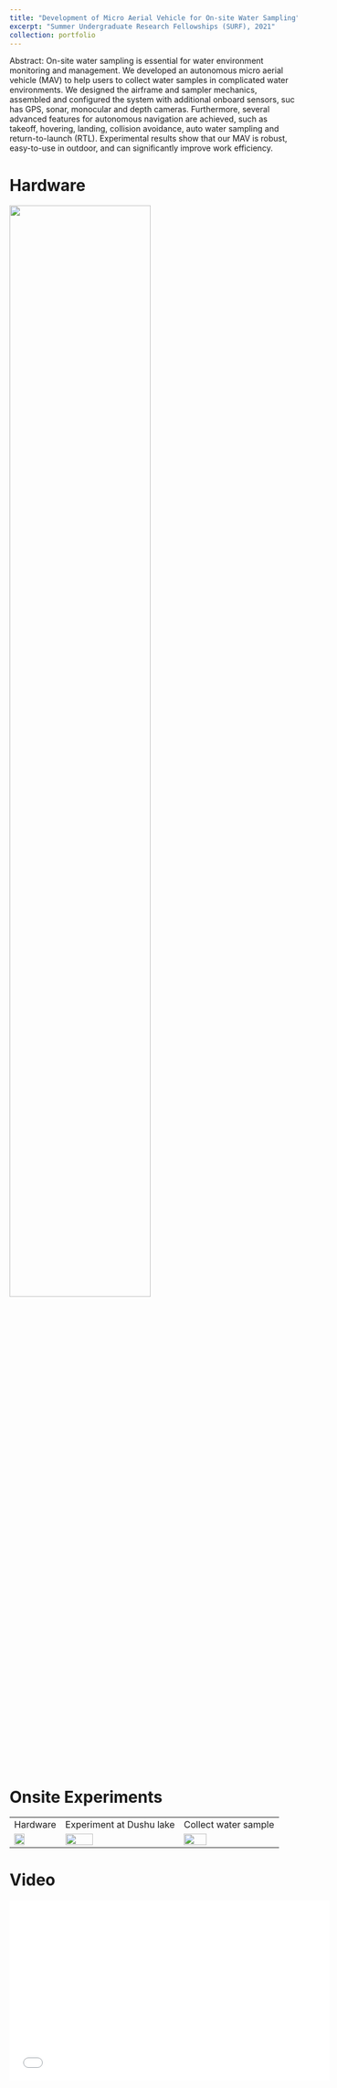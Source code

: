 ```yaml
---
title: "Development of Micro Aerial Vehicle for On-site Water Sampling"
excerpt: "Summer Undergraduate Research Fellowships (SURF), 2021"
collection: portfolio
---
```


Abstract: On-site water sampling is essential for water environment monitoring and management. We developed an autonomous micro aerial vehicle (MAV) to help users to collect water samples in complicated water environments. We designed the airframe and sampler mechanics, assembled and configured the system with additional onboard sensors, suc has GPS, sonar, monocular and depth cameras. Furthermore, several advanced features for autonomous navigation are achieved, such as takeoff, hovering, landing, collision avoidance, auto water sampling and return-to-launch (RTL). Experimental results show that our MAV is robust, easy-to-use in outdoor, and can significantly improve work efficiency.

Hardware
======
<img src='/site/images/surf21-system.png' width = "70%" align=center>

Onsite Experiments
======

<!-- <figure>
<img src="/site/images/surf21-drone-1.png" width= "70%"/>
<img src="/site/images/surf21-onsite-1.png" width= "70%"/>
<img src="/site/images/surf21-onsite-2.png" width= "70%"/>
</figure> -->
<table>
  <tr>
    <td>Hardware</td>
     <td>Experiment at Dushu lake</td>
     <td>Collect water sample</td>
  </tr>
  <tr>
    <td><img src="/site/images/surf21-drone-1.png" height="50%"/></td>
    <td><img src="/site/images/surf21-onsite-1.png" height="50%"/></td>
    <td><img src="/site/images/surf21-onsite-2.png" height="50%"/></td>
  </tr>
</table>

Video
=======
<iframe width="560" height="315" src="//player.bilibili.com/player.html?aid=290079202&bvid=BV1Af4y1s74f&cid=324630542&page=1" scrolling="no" border="0" frameborder="no" framespacing="0" allowfullscreen="true"> </iframe>
